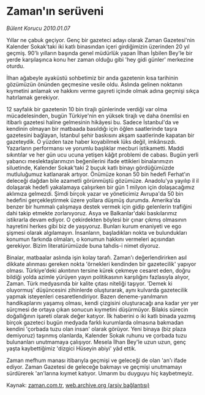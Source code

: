 # Zaman'ın serüveni

*Bülent Korucu 2010.01.07*

<tr><td class="metin" colspan="2" style="padding-top: 20px; padding-left: 5px; ">Yıllar ne çabuk geçiyor. Genç bir gazeteci adayı olarak Zaman Gazetesi'nin Kalender Sokak'taki iki katlı binasından içeri girdiğimizin üzerinden 20 yıl geçmiş. 90'lı yılların başında genel müdürlük yapan İlhan İşbilen Bey'le bir yerde karşılaşınca konu her zaman olduğu gibi 'hey gidi günler' merkezine oturdu.</td></tr><tr><td class="metin" colspan="2" style="padding-top: 20px; padding-left: 5px; "><p>İlhan ağabeyle ayaküstü sohbetimiz bir anda gazetenin kısa tarihinin gözümüzün önünden geçmesine vesile oldu. Aslında gelinen noktanın kıymetini anlamak ve hakkını verme gayreti içinde olmak adına geçmişi sıkça hatırlamak gerekiyor.
<p>12 sayfalık bir gazetenin 10 bin tirajlı günlerinde verdiği var olma mücadelesinden, bugün Türkiye'nin en yüksek tirajlı ve daha önemlisi en itibarlı gazetesi haline gelmesinin hikâyesi bu. Sadece İstanbul'da ve kendinin olmayan bir matbaada basıldığı için öğlen saatlerinde taşra gazetesini bağlayan, İstanbul şehir baskısını akşam saatlerinde kapatan bir gazeteydik. O yüzden taze haber koyabilmek lüks değil, imkânsızdı. Yazarların performansı ve yorumlu başlıklar mecburi istikametti. Maddi sıkıntılar ve her gün ucu ucuna yetişen kâğıt problemi de cabası. Bugün yerli yabancı meslektaşlarımızın beğenilerini ifade ettikleri binalarımızın siluetinde, Kalender Sokak'taki 2 buçuk katlı binayı gördüğümüzde mutluluğumuz katlanarak artıyor. Önümüze konan 50 bin hedefi Ferhat'ın deleceği dağdan bile azametli görünmüştü gözümüze. Anadolu'ya yayılıp il il dolaşarak hedefi yakalamaya çalışırken bir gün 1 milyon için dolaşacağımız aklımıza gelmezdi. Şimdi birçok yazar ve yöneticimiz Avrupa'da 50 bin hedefini gerçekleştirmek üzere yollara düşmüş durumda. Amerika'da benzer bir hummalı çalışmaya destek vermek için gidip gelenlerin trafiğini dahi takip etmekte zorlanıyoruz. Asya ve Balkanlar'daki baskılarımız istikrarla devam ediyor. O çekirdekten böylesi bir çınar çıkmış olmasının hayretini herkes gibi biz de yaşıyoruz. Bunları kurum enaniyeti ve ego şişmesi olarak algılamayın. İnsanların, başladıkları nokta ve bulundukları konumun farkında olmaları, o konumun hakkını vermeleri açısından gerekiyor. Bizim literatürümüzde buna tahdis-i nimet diyoruz.
<p>Binalar, matbaalar aslında işin kolay tarafı. Zaman'ı değerlendirirken asıl dikkate alınması gereken nokta 'örnekleri kendinden bir gazetecilik' yapıyor olması. Türkiye'deki akıntının tersine kürek çekmeye cesaret eden, doğru bildiği yolda azimle yürüyen yayın politikasının karşılığını fazlasıyla alıyor, Zaman. Türk medyasında bir kalite çıtası niteliği taşıyor. 'Demek ki oluyormuş' düşüncesini zihinlerde oluşturarak, aynı kulvarda gazetecilik yapmak isteyenleri cesaretlendiriyor. Bazen deneme-yanılmanın handikaplarını yaşamış olması, kendi çizgisini oluşturacağı ana kadar yer yer sürçmesi de ortaya çıkan sonucun kıymetini düşürmüyor. Bilakis sürecin doğallığının işareti olarak değer katıyor. İlk haberini o iki katlı binada yazmış birçok gazeteci bugün medyada farklı kurumlarda olmasına bakmadan kendini 'çorbada tuzu olan insan' olarak görüyor. Yeni binaya (biz plaza demiyoruz) taşınmış olanlarda, Kalender Sokak ruhunu ve çorbada tuzu bulunanları unutmamaya çalışıyor. Mesela İlhan Bey'le uzun uzun, genç yaşta kaybettiğimiz 'dizgici Hüseyin abiyi' yâd ettik.
<p>Zaman mefhum manası itibarıyla geçmişi ve geleceği de olan 'an'ı ifade ediyor. Zaman Gazetesi de geleceğe bakmayı ve geçmişi unutmamayı sürdürerek 'an'larına kıymet katıyor. Umarım bu duyguyu hiç kaybetmeyiz. <br/></p></p></p></p></td></tr>

Kaynak: [zaman.com.tr](http://zaman.com.tr/yazar.do?yazino=936925), [web.archive.org (arşiv bağlantısı)](http://web.archive.org/web/20100125043140/http://zaman.com.tr:80/yazar.do?yazino=936925)
